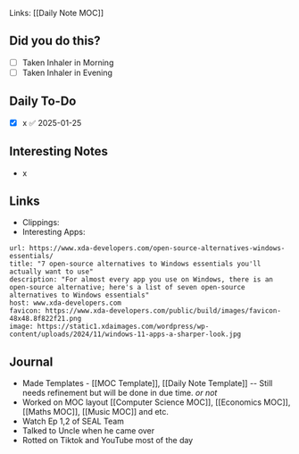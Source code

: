 Links: [[Daily Note MOC]]
## Did you do this?
 - [ ] Taken Inhaler in Morning
 - [ ] Taken Inhaler in Evening
## Daily To-Do
- [x] x ✅ 2025-01-25
## Interesting Notes
- x
## Links
- Clippings:
- Interesting Apps:
```cardlink
url: https://www.xda-developers.com/open-source-alternatives-windows-essentials/
title: "7 open-source alternatives to Windows essentials you'll actually want to use"
description: "For almost every app you use on Windows, there is an open-source alternative; here's a list of seven open-source alternatives to Windows essentials"
host: www.xda-developers.com
favicon: https://www.xda-developers.com/public/build/images/favicon-48x48.8f822f21.png
image: https://static1.xdaimages.com/wordpress/wp-content/uploads/2024/11/windows-11-apps-a-sharper-look.jpg
```

## Journal
- Made Templates - [[MOC Template]], [[Daily Note Template]] -- Still needs refinement but will be done in due time. *or not*
- Worked on MOC layout [[Computer Science MOC]], [[Economics MOC]], [[Maths MOC]], [[Music MOC]] and etc.
- Watch Ep 1,2 of SEAL Team
- Talked to Uncle when he came over
- Rotted on Tiktok and YouTube most of the day